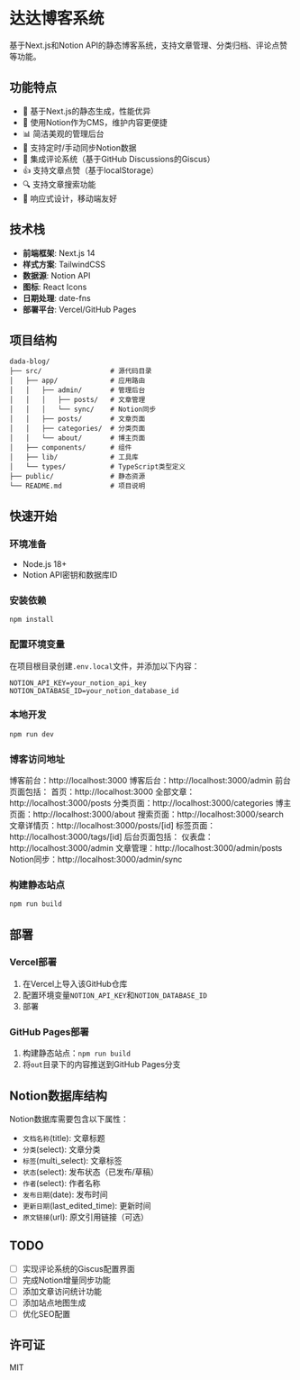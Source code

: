 # 达达博客系统

基于Next.js和Notion API的静态博客系统，支持文章管理、分类归档、评论点赞等功能。

## 功能特点

- 🚀 基于Next.js的静态生成，性能优异
- 📝 使用Notion作为CMS，维护内容更便捷
- 📊 简洁美观的管理后台
- 🔄 支持定时/手动同步Notion数据
- 💬 集成评论系统（基于GitHub Discussions的Giscus）
- 👍 支持文章点赞（基于localStorage）
- 🔍 支持文章搜索功能
- 📱 响应式设计，移动端友好

## 技术栈

- **前端框架**: Next.js 14
- **样式方案**: TailwindCSS
- **数据源**: Notion API
- **图标**: React Icons
- **日期处理**: date-fns
- **部署平台**: Vercel/GitHub Pages

## 项目结构

```
dada-blog/
├── src/                 # 源代码目录
│   ├── app/             # 应用路由
│   │   ├── admin/       # 管理后台
│   │   │   ├── posts/   # 文章管理
│   │   │   └── sync/    # Notion同步
│   │   ├── posts/       # 文章页面
│   │   ├── categories/  # 分类页面
│   │   └── about/       # 博主页面
│   ├── components/      # 组件
│   ├── lib/             # 工具库
│   └── types/           # TypeScript类型定义
├── public/              # 静态资源
└── README.md            # 项目说明
```

## 快速开始

### 环境准备

- Node.js 18+
- Notion API密钥和数据库ID

### 安装依赖

```bash
npm install
```

### 配置环境变量

在项目根目录创建`.env.local`文件，并添加以下内容：

```
NOTION_API_KEY=your_notion_api_key
NOTION_DATABASE_ID=your_notion_database_id
```

### 本地开发

```bash
npm run dev
```

### 博客访问地址
博客前台：http://localhost:3000
博客后台：http://localhost:3000/admin
前台页面包括：
首页：http://localhost:3000
全部文章：http://localhost:3000/posts
分类页面：http://localhost:3000/categories
博主页面：http://localhost:3000/about
搜索页面：http://localhost:3000/search
文章详情页：http://localhost:3000/posts/[id]
标签页面：http://localhost:3000/tags/[id]
后台页面包括：
仪表盘：http://localhost:3000/admin
文章管理：http://localhost:3000/admin/posts
Notion同步：http://localhost:3000/admin/sync

### 构建静态站点

```bash
npm run build
```

## 部署

### Vercel部署

1. 在Vercel上导入该GitHub仓库
2. 配置环境变量`NOTION_API_KEY`和`NOTION_DATABASE_ID`
3. 部署

### GitHub Pages部署

1. 构建静态站点：`npm run build`
2. 将`out`目录下的内容推送到GitHub Pages分支

## Notion数据库结构

Notion数据库需要包含以下属性：

- `文档名称`(title): 文章标题
- `分类`(select): 文章分类
- `标签`(multi_select): 文章标签
- `状态`(select): 发布状态（已发布/草稿）
- `作者`(select): 作者名称
- `发布日期`(date): 发布时间
- `更新日期`(last_edited_time): 更新时间
- `原文链接`(url): 原文引用链接（可选）

## TODO

- [ ] 实现评论系统的Giscus配置界面
- [ ] 完成Notion增量同步功能
- [ ] 添加文章访问统计功能
- [ ] 添加站点地图生成
- [ ] 优化SEO配置

## 许可证

MIT
